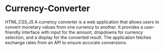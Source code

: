 # Currency-Converter
HTML,CSS,JS
A currency converter is a web application that allows users to convert monetary values from one currency to another.  It provides a user-friendly interface with input for the amount, dropdowns for currency selection, and a display for the converted result.  The application fetches exchange rates from an API to ensure accurate conversions.